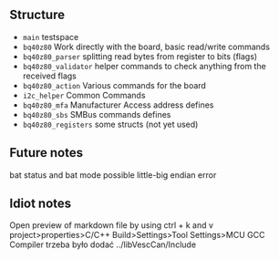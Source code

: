 ## Structure

* `main` testspace
* `bq40z80` Work directly with the board, basic read/write commands
* `bq40z80_parser` splitting read bytes from register to bits (flags)
* `bq40z80_validator` helper commands to check anything from the received flags
* `bq40z80_action` Various commands for the board
* `i2c_helper` Common Commands
* `bq40z80_mfa` Manufacturer Access address defines
* `bq40z80_sbs` SMBus commands defines
* `bq40z80_registers` some structs (not yet used)

## Future notes 
bat status and bat mode possible little-big endian error

## Idiot notes
Open preview of markdown file by using ctrl + k and v \
project>properties>C/C++ Build>Settings>Tool Settings>MCU GCC Compiler trzeba było dodać ../libVescCan/Include
